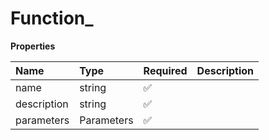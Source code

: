 # Function\_

**Properties**

| Name        | Type       | Required | Description |
| :---------- | :--------- | :------- | :---------- |
| name        | string     | ✅       |             |
| description | string     | ✅       |             |
| parameters  | Parameters | ✅       |             |

<!-- This file was generated by liblab | https://liblab.com/ -->
